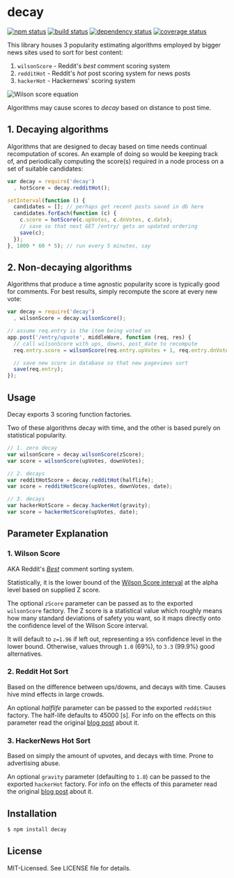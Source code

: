 # decay
[![npm status](http://img.shields.io/npm/v/decay.svg)](https://www.npmjs.org/package/decay)
[![build status](https://secure.travis-ci.org/clux/decay.svg)](http://travis-ci.org/clux/decay)
[![dependency status](https://david-dm.org/clux/decay.svg)](https://david-dm.org/clux/decay)
[![coverage status](http://img.shields.io/coveralls/clux/decay.svg)](https://coveralls.io/r/clux/decay)

This library houses 3 popularity estimating algorithms employed by bigger news sites used to sort for best content:

  1. `wilsonScore` - Reddit's _best_ comment scoring system
  2. `redditHot` - Reddit's _hot_ post scoring system for news posts
  3. `hackerHot` - Hackernews' scoring system

![Wilson score equation](https://github.com/clux/decay/raw/master/rating-equation.png)

Algorithms may cause scores to *decay* based on distance to post time.

## 1. Decaying algorithms
Algorithms that are designed to decay based on time needs continual recomputation of scores. An example of doing so would be keeping track of, and periodically computing the score(s) required in a node process on a set of suitable candidates:

```js
var decay = require('decay')
  , hotScore = decay.redditHot();

setInterval(function () {
  candidates = []; // perhaps get recent posts saved in db here
  candidates.forEach(function (c) {
    c.score = hotScore(c.upVotes, c.dnVotes, c.date);
    // save so that next GET /entry/ gets an updated ordering
    save(c);
  });  
}, 1000 * 60 * 5); // run every 5 minutes, say
```

## 2. Non-decaying algorithms
Algorithms that produce a time agnostic popularity score is typically good for comments. For best results, simply recompute the score at every new vote:

```js
var decay = require('decay')
  , wilsonScore = decay.wilsonScore();

// assume req.entry is the item being voted on
app.post('/entry/upvote', middleWare, function (req, res) {
  // call wilsonScore with ups, downs, post_date to recompute
  req.entry.score = wilsonScore(req.entry.upVotes + 1, req.entry.dnVotes, req.entry.postDate);

  // save new score in database so that new pageviews sort 
  save(req.entry);
});
```

## Usage
Decay exports 3 scoring function factories.

Two of these algorithms decay with time, and the other is based purely on statistical popularity.

```js
// 1. zero decay
var wilsonScore = decay.wilsonScore(zScore);
var score = wilsonScore(upVotes, downVotes);

// 2. decays
var redditHotScore = decay.redditHot(halflife);
var score = redditHotScore(upVotes, downVotes, date);

// 3. decays
var hackerHotScore = decay.hackerHot(gravity);
var score = hackerHotScore(upVotes, date);
```

## Parameter Explanation
### 1. Wilson Score
AKA Reddit's *[Best](http://blog.reddit.com/2009/10/reddits-new-comment-sorting-system.html)* comment sorting system.

Statistically, it is the lower bound of the [Wilson Score interval](http://en.wikipedia.org/wiki/Binomial_proportion_confidence_interval) at the alpha level based on supplied Z score.

The optional `zScore` parameter can be passed as to the exported `wilsonScore` factory.
The Z score is a statistical value which roughly means how many standard deviations of safety you want, so it maps directly onto the confidence level of the Wilson Score interval.

It will default to `z=1.96` if left out, representing a `95%` confidence level in the lower bound. Otherwise, values through `1.0` (69%), to `3.3` (99.9%) good alternatives.

### 2. Reddit Hot Sort
Based on the difference between ups/downs, and decays with time. Causes hive mind effects in large crowds.

An optional _halflife_ parameter can be passed to the exported `redditHot` factory.
The half-life defaults to 45000 [s]. For info on the effects on this parameter read the original [blog post](http://amix.dk/blog/post/19588) about it.

### 3. HackerNews Hot Sort
Based on simply the amount of upvotes, and decays with time. Prone to advertising abuse.

An optional `gravity` parameter (defaulting to `1.8`) can be passed to the exported `hackerHot` factory. For info on the effects of this parameter read the original [blog post](http://amix.dk/blog/post/19574) about it.

## Installation

```bash
$ npm install decay
```

## License
MIT-Licensed. See LICENSE file for details.
